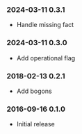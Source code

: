 ### 2024-03-11 0.3.1
* Handle missing fact

### 2024-03-11 0.3.0
* Add operational flag

### 2018-02-13 0.2.1
* Add bogons

### 2016-09-16 0.1.0
* Initial release

